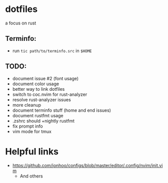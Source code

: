 # dotfiles
a focus on rust

## Terminfo:
- run `tic path/to/terminfo.src` in `$HOME`

## TODO:
- document issue #2 (font usage)
- document color usage
- better way to link dotfiles
- switch to coc.nvim for rust-analyzer
- resolve rust-analyzer issues
- more cleanup
- document terminfo stuff (home and end issues)
- document rustfmt usage
- .zshrc should +nightly rustfmt
- fix prompt info
- vim mode for tmux

# Helpful links
- https://github.com/jonhoo/configs/blob/master/editor/.config/nvim/init.vim
  - And others
